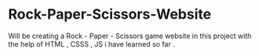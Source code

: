 # Rock-Paper-Scissors-Website

Will be creating a Rock - Paper - Scissors game website in this project with the help of HTML , CSSS , 
JS i have learned so far . 
